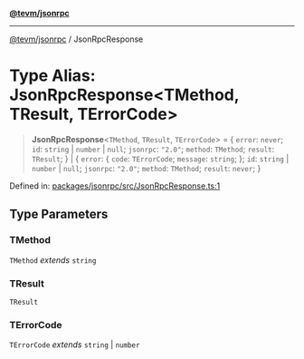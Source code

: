 [**@tevm/jsonrpc**](../README.md)

***

[@tevm/jsonrpc](../globals.md) / JsonRpcResponse

# Type Alias: JsonRpcResponse\<TMethod, TResult, TErrorCode\>

> **JsonRpcResponse**\<`TMethod`, `TResult`, `TErrorCode`\> = \{ `error`: `never`; `id`: `string` \| `number` \| `null`; `jsonrpc`: `"2.0"`; `method`: `TMethod`; `result`: `TResult`; \} \| \{ `error`: \{ `code`: `TErrorCode`; `message`: `string`; \}; `id`: `string` \| `number` \| `null`; `jsonrpc`: `"2.0"`; `method`: `TMethod`; `result`: `never`; \}

Defined in: [packages/jsonrpc/src/JsonRpcResponse.ts:1](https://github.com/evmts/tevm-monorepo/blob/main/packages/jsonrpc/src/JsonRpcResponse.ts#L1)

## Type Parameters

### TMethod

`TMethod` *extends* `string`

### TResult

`TResult`

### TErrorCode

`TErrorCode` *extends* `string` \| `number`
